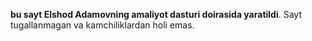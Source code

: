 **bu sayt Elshod Adamovning amaliyot dasturi doirasida yaratildi**. Sayt tugallanmagan va kamchiliklardan holi emas.
